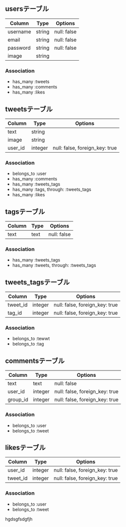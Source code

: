 ## usersテーブル
|Column|Type|Options|
|------|----|-------|
|username|string|null: false|
|email|string|null: false|
|password|string|null: false|
|image|string||
### Association
- has_many :tweets
- has_many :comments
- has_many :likes

## tweetsテーブル
|Column|Type|Options|
|------|----|-------|
|text|string||
|image|string||
|user_id|integer|null: false, foreign_key: true|
### Association
- belongs_to :user
- has_many :comments
- has_many :tweets_tags
- has_many :tags,  through:  :tweets_tags
- has_many :likes

## tagsテーブル
|Column|Type|Options|
|------|----|-------|
|text|text|null: false|
### Association
- has_many :tweets_tags
- has_many  :tweets,  through:  :tweets_tags

## tweets_tagsテーブル
|Column|Type|Options|
|------|----|-------|
|tweet_id|integer|null: false, foreign_key: true|
|tag_id|integer|null: false, foreign_key: true|
### Association
- belongs_to :tewwt
- belongs_to :tag

## commentsテーブル
|Column|Type|Options|
|------|----|-------|
|text|text|null: false|
|user_id|integer|null: false, foreign_key: true|
|group_id|integer|null: false, foreign_key: true|
### Association
- belongs_to :user
- belongs_to :tweet

## likesテーブル
|Column|Type|Options|
|------|----|-------|
|user_id|integer|null: false, foreign_key: true|
|tweet_id|integer|null: false, foreign_key: true|
### Association
- belongs_to :user
- belongs_to :tweet

hgdsgfsdgfjh